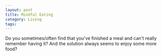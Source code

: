 ```yaml
---
layout: post
title: Mindful Eating
category: Living
tags:
---
```


Do you sometimes/often find that you've finished a meal and can't really remember having it? And the solution always seems to enjoy some more food?
